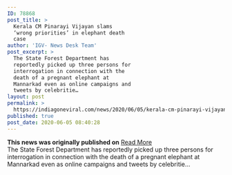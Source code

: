 ```yaml
---
ID: 78868
post_title: >
  Kerala CM Pinarayi Vijayan slams
  ‘wrong priorities’ in elephant death
  case
author: 'IGV- News Desk Team'
post_excerpt: >
  The State Forest Department has
  reportedly picked up three persons for
  interrogation in connection with the
  death of a pregnant elephant at
  Mannarkad even as online campaigns and
  tweets by celebritie…
layout: post
permalink: >
  https://indiagoneviral.com/news/2020/06/05/kerala-cm-pinarayi-vijayan-slams-wrong-priorities-in-elephant-death-case/78868/india-gone-viral/
published: true
post_date: 2020-06-05 08:40:28
---
```

<b>This news was originally published on</b> <a href="https://www.thehindu.com/news/national/kerala/kerala-cm-pinarayi-vijayan-slams-wrong-priorities-in-elephant-death-case/article31751583.ece" class="button purchase" rel="nofollow noopener noreferrer" target="_blank">Read More</a> <br/>The State Forest Department has reportedly picked up three persons for interrogation in connection with the death of a pregnant elephant at Mannarkad even as online campaigns and tweets by celebritie…